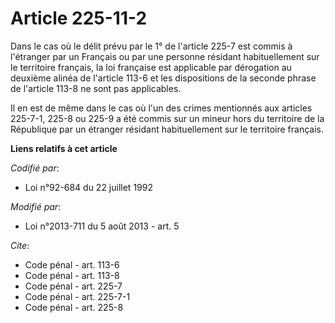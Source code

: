 # Article 225-11-2

Dans le cas où le délit prévu par le 1° de l'article 225-7 est commis à l'étranger par un Français ou par une personne
résidant habituellement sur le territoire français, la loi française est applicable par dérogation au deuxième alinéa de
l'article 113-6 et les dispositions de la seconde phrase de l'article 113-8 ne sont pas applicables. 

Il en est de même dans le cas où l'un des crimes mentionnés aux articles 225-7-1, 225-8 ou 225-9 a été commis sur un mineur
hors du territoire de la République par un étranger résidant habituellement sur le territoire français.

**Liens relatifs à cet article**

_Codifié par_:

  - Loi n°92-684 du 22 juillet 1992

_Modifié par_:

  - Loi n°2013-711 du 5 août 2013 - art. 5

_Cite_:

  - Code pénal - art. 113-6
  - Code pénal - art. 113-8
  - Code pénal - art. 225-7
  - Code pénal - art. 225-7-1
  - Code pénal - art. 225-8
